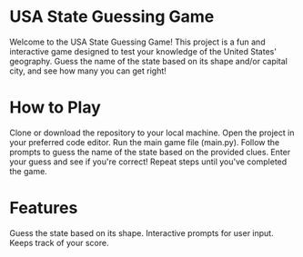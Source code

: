 # USA State Guessing Game

Welcome to the USA State Guessing Game! This project is a fun and interactive game designed to test your knowledge of the United States' geography. Guess the name of the state based on its shape and/or capital city, and see how many you can get right!


# How to Play

Clone or download the repository to your local machine.
Open the project in your preferred code editor.
Run the main game file (main.py).
Follow the prompts to guess the name of the state based on the provided clues.
Enter your guess and see if you're correct!
Repeat steps until you've completed the game.


# Features

Guess the state based on its shape.
Interactive prompts for user input.
Keeps track of your score.
